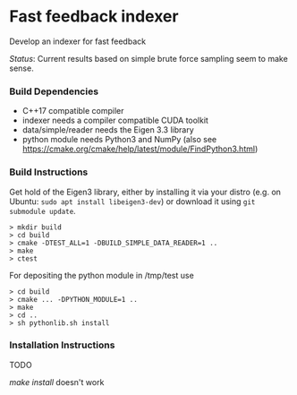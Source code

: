 # Fast feedback indexer

Develop an indexer for fast feedback

*Status*: Current results based on simple brute force sampling seem to make sense.

### Build Dependencies

* C++17 compatible compiler
* indexer needs a compiler compatible CUDA toolkit
* data/simple/reader needs the Eigen 3.3 library
* python module needs Python3 and NumPy (also see https://cmake.org/cmake/help/latest/module/FindPython3.html)

### Build Instructions

Get hold of the Eigen3 library, either by installing it via your distro (e.g. on Ubuntu: `sudo apt install libeigen3-dev`) or download it using `git submodule update`.

```
> mkdir build
> cd build
> cmake -DTEST_ALL=1 -DBUILD_SIMPLE_DATA_READER=1 ..
> make
> ctest
```

For depositing the python module in /tmp/test use
```
> cd build
> cmake ... -DPYTHON_MODULE=1 ..
> make
> cd ..
> sh pythonlib.sh install
```

### Installation Instructions

TODO

*make install* doesn't work
